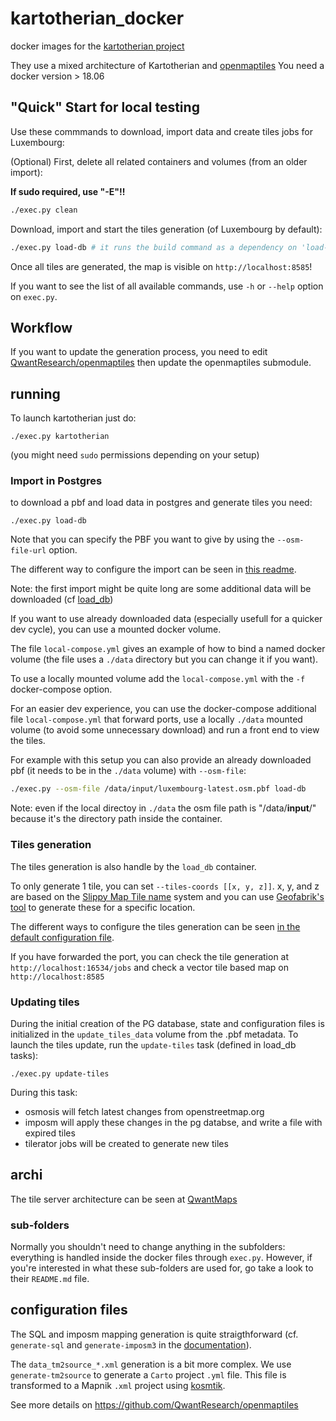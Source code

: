 # kartotherian_docker

docker images for the [kartotherian project](https://github.com/kartotherian/kartotherian)

They use a mixed architecture of Kartotherian and [openmaptiles](https://github.com/openmaptiles/openmaptiles)
You need a docker version > 18.06

## "Quick" Start for local testing

Use these commmands to download, import data and create tiles jobs for Luxembourg:

(Optional) First, delete all related containers and volumes (from an older import):

**If sudo required, use "-E"!!**

```bash
./exec.py clean
```

Download, import and start the tiles generation (of Luxembourg by default):

```bash
./exec.py load-db # it runs the build command as a dependency on 'load-db'
```

Once all tiles are generated, the map is visible on `http://localhost:8585`!

If you want to see the list of all available commands, use `-h` or `--help` option on `exec.py`.

## Workflow

If you want to update the generation process, you need to edit [QwantResearch/openmaptiles](https://github.com/QwantResearch/openmaptiles) then update the openmaptiles submodule.

## running

To launch kartotherian just do:

`./exec.py kartotherian`

(you might need `sudo` permissions depending on your setup)

### Import in Postgres

to download a pbf and load data in postgres and generate tiles you need:

`./exec.py load-db`

Note that you can specify the PBF you want to give by using the `--osm-file-url` option.

The different way to configure the import can be seen in [this readme](https://github.com/QwantResearch/kartotherian_docker/blob/master/import_data/readme.md).

Note: the first import might be quite long are some additional data will be downloaded (cf [load_db](https://github.com/QwantResearch/kartotherian_docker/blob/master/load_db/readme.md))

If you want to use already downloaded data (especially usefull for a quicker dev cycle), you can use a mounted docker volume.

The file `local-compose.yml` gives an example of how to bind a named docker volume (the file uses a `./data` directory but you can change it if you want).

To use a locally mounted volume add the `local-compose.yml` with the `-f` docker-compose option.

For an easier dev experience, you can use the docker-compose additional file `local-compose.yml` that forward ports, use a locally `./data` mounted volume (to avoid some unnecessary download) and run a front end to view the tiles.

For example with this setup you can also provide an already downloaded pbf (it needs to be in the `./data` volume) with `--osm-file`:

```bash
./exec.py --osm-file /data/input/luxembourg-latest.osm.pbf load-db
```

Note: even if the local directoy in `./data` the osm file path is "/data/**input**/" because it's the directory path inside the container.

### Tiles generation

The tiles generation is also handle by the `load_db` container.

To only generate 1 tile, you can set `--tiles-coords [[x, y, z]]`. x, y, and z are based on the [Slippy Map Tile name](https://wiki.openstreetmap.org/wiki/Slippy_map_tilenames) system and you can use [Geofabrik's tool](https://tools.geofabrik.de/calc/#6/51.25727/10.45457&type=Mapnik&grid=1) to generate these for a specific location.

The different ways to configure the tiles generation can be seen [in the default configuration file](https://github.com/QwantResearch/kartotherian_docker/blob/master/import_data/invoke.yaml).

If you have forwarded the port, you can check the tile generation at `http://localhost:16534/jobs` and check a vector tile based map on `http://localhost:8585`


### Updating tiles

During the initial creation of the PG database, state and configuration files is initialized in the `update_tiles_data` volume from the .pbf metadata.
To launch the tiles update, run the `update-tiles` task (defined in load_db tasks):

`./exec.py update-tiles`

During this task:
 * osmosis will fetch latest changes from openstreetmap.org
 * imposm will apply these changes in the pg databse, and write a file with expired tiles
 * tilerator jobs will be created to generate new tiles


## archi

The tile server architecture can be seen at [QwantMaps](https://github.com/QwantResearch/qwantmaps#global-picture)

### sub-folders

Normally you shouldn't need to change anything in the subfolders: everything is handled inside the docker files through `exec.py`. However, if you're interested in what these sub-folders are used for, go take a look to their `README.md` file.

## configuration files

The SQL and imposm mapping generation is quite straigthforward (cf. `generate-sql` and `generate-imposm3` in the [documentation](https://github.com/openmaptiles/openmaptiles-tools/blob/master/README.md)).

The `data_tm2source_*.xml` generation is a bit more complex. We use `generate-tm2source` to generate a `Carto` project `.yml` file. This file is transformed to a Mapnik `.xml` project using [kosmtik](https://github.com/kosmtik/kosmtik).

See more details on https://github.com/QwantResearch/openmaptiles

